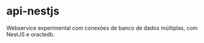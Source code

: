 # api-nestjs
Webservice experimental com conexões de banco de dados múltiplas, com NestJS e oracledb.

